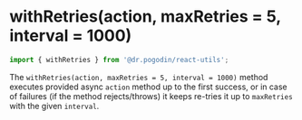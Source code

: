 # withRetries(action, maxRetries = 5, interval = 1000)

```jsx
import { withRetries } from '@dr.pogodin/react-utils';
```

The `withRetries(action, maxRetries = 5, interval = 1000)` method executes
provided async `action` method up to the first success, or in case of failures
(if the method rejects/throws) it keeps re-tries it up to `maxRetries` with
the given `interval`.
